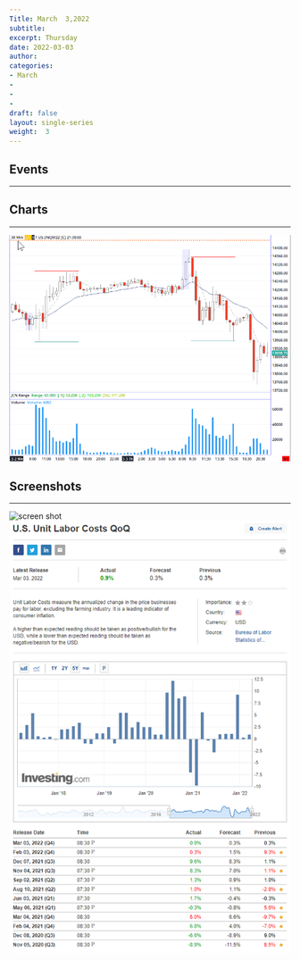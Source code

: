 ```yaml
---
Title: March  3,2022
subtitle: 
excerpt: Thursday
date: 2022-03-03
author:
categories:
- March
-
-
-
draft: false
layout: single-series
weight:  3
---
```



## Events



---



## Charts
---

![screen shot](20220318_000119.png)



## Screenshots

---



![screen shot](20220303_000154.png)
![screen shot](20220303_000046.png)
